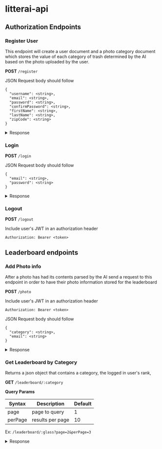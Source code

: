 # litterai-api

## Authorization Endpoints

### Register User

This endpoint will create a user document and a photo category document which stores the value of each category of trash determined by the AI based on the photo uploaded by the user.

**POST** `/register`

JSON Request body should follow

```
{
  "username": <string>,
  "email": <string>,
  "password": <string>,
  "confirmPassword": <string>,
  "firstName": <string>,
  "lastName": <string>,
  "zipCode": <string>
}
```

<details>
<summary>Response</summary>

```
{
  "_id": <string>,
  "username": <string>,
  "firstName": <string>,
  "lastName": <string>,
  "zipCode": <string>,
  "token": <string>
}
```

</details>

### Login

**POST** `/login`

JSON Request body should follow

```
{
  "email": <string>,
  "password": <string>
}
```

<details>
<summary>Response</summary>

```
{
  "_id": <string>,
  "username": <string>,
  "email": <string>,
  "firstName": <string>,
  "lastName": <string>,
  "zipCode": <string>,
  "token": <string>,
}
```

</details>

### Logout

**POST** `/logout`

Include user's JWT in an authorization header

```
Authorization: Bearer <token>
```

## Leaderboard endpoints

### Add Photo info

After a photo has had its contents parsed by the AI send a request to this endpoint in order to have their photo information stored for the leaderboard

**POST** `/photo`

Include user's JWT in an authorization header

```
Authorization: Bearer <token>
```

JSON Request body should follow

```
{
  "category": <string>,
  "email": <string>
}
```

<details>
<summary>Response</summary>

```
{
  "username": <string>,
  "category": <string>,
  "categoryUploads": <number>,
  "totalUploads": <number>,
}
```

</details>

### Get Leaderboard by Category

Returns a json object that contains a category, the logged in user's rank,

**GET** `/leaderboard/:category`

**Query Params**

| Syntax  | Description      | Default |
| ------- | ---------------- | ------- |
| page    | page to query    | 1       |
| perPage | results per page | 10      |

Ex: `/leaderboard/:glass?page=2&perPage=3`

<details>
<summary>Response</summary>

When `userRank` is `null` a user is not logged in

When `userRank` is `-1` the logged in user has not uploaded a photo of selected category

```
{
    "category": <string>,
    "userRank": <number>,
    "totalEntries": <number>,
    "leaderboard": [
        {
            "username": <string>,
            "itemCount": <number>
        }
        // ...
    ]
}
```

</details>
